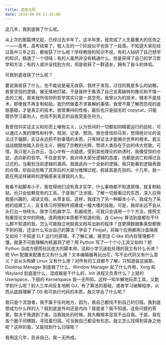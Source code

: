```yaml
---
title: 虚度光阴
date: 2019-08-09 11:42:00
---
```


这几年，我到底做了什么呢。

从上次的那篇博文起，已经过去半年了。这半年里，我完成了人生最重大的任务之一——高考。高考结束了，我人生的一个阶段似乎也告了一段落。不知道大家在经过高中三年之后，都收获了什么呢？学校教授的知识不说，有的人钻研了自己想学的知识，精通了一个领域；有的人虽然并没有精通什么，但是获得了自己的学习哲学和方法；有的人或许没找到方向，但是收获了一群道友，拥有了奋斗的体验。

可我到底收获了什么呢？

要说我收获了什么，也不能说是毫无收获。我终于发现，过往的我是多么的幼稚。我曾坚信的逻辑，被无情地打破，于是我终于看清了自己支离破碎的推论和不堪一击的三观，原来我所信仰的哲学其实只是一具空壳。我曾以为的技术，根本不是技术，即使我不再复制粘贴，我仍然做着不求甚解的事情，我曾不屑了解而忽视的底层基础，才是真正的技术。我曾秉持的性格，最后也只是拙劣的 copycat，只能模仿学习着别人，也找不到真正的自我究竟在何方。

我曾信仰实证主义和形而上唯物主义，认为世间的一切都如同精密运行的齿轮，可以通过人类的理性和科学，观测、记录、预测。我也曾信仰马哲，觉得绝对论的说法过于偏颇，实证永远抓不到事情的本质，只有辩证法才能揭示世界的根本。我又战战兢兢地踏入存在主义，拥抱了宗教的光辉，赞颂人类存在于此的伟大悲歌。可惜，我只是人云亦云，当心中有一点疑惑，受到其他理论的劝诱时，我像受惊的仓鼠，逃向新的哲学。不仅是哲学，我对待大部分逻辑的态度，也都是逃亡和得过且过式的。当看到当前逻辑的漏洞，我就逃向一个全新的逻辑。我只能看到逻辑表面的合理，却自动忽略了其背后的大部分推理过程，假装其是先验的。十几年，我一直在用这样破碎的逻辑感来支撑我的人生。

我看不起脚本小子，我觉得他们没有真才实学，什么事物都不知道原理，就复制粘贴，也只会依赖现有的工具。于是我广泛涉猎，了解一切我看过的东西，深入应用我感兴趣的，阅读文档，从零复现。这样，我成为了另一种脚本小子。我成为了系统的组建工人，反复练习将预制件搭建成一幢大楼的技能。可是，我却永远不会从头打出一块砖头。我学习机器学习、机器视觉，可我只会调用一个个方法，按照文档重现论文中的网络。连网络的本质都不知道的我，连 Canny 算法到底都在干什么都不知道的我，怎么可能独立地脱离文档写出新的程序？连更换数据集类型都做不到的我，还谈什么写出自己的算法？学会了 Firejail，将每个应用都用沙盒隔离又如何？不知道 ELF 运行的原理，不了解汇编，甚至连 C-like 的内存管理都不懂，就更不可能理解内核漏洞了吧？用 Python 写了一个个小工具又如何？把 Python 当成方便而社区庞大的脚本用，这和小学沉迷批处理的我又有什么长进？把 Vim 配置来配置去又有什么用？文本编辑器再玩出花，写不出代码又有什么意义？会从头构建 Linux 又有什么用？对所有的工具都不了解，只知道装这装那。Desktop Manager 到底做了什么，Window Manager 起了什么作用，Xorg 和 Wayland 到底是什么，混成器是干什么的，Init 进程又负责什么？上层的 Userspace，下层的 Kernelspace 我一无所知。这样一知半解地玩弄工具，又能学到什么呢？别人三年间反复地刷 OJ，有了算法的基础，或者学习破解程序，从而从底层理解了 OS 和可执行代码的本质。我又学会了什么呢？

我只是个流浪者。我不属于任何地方，因为，我自己都找不到自己的归宿。我到底想成为什么样的人？我到底是外向还是内向？我是谁？我不知道。这些问题的答案，取决于我遇到了谁。当我独处的时候，我大概根本显现不出自我。于是，我在各个圈子间横跳，寻找着归宿。可当我自己都没有形态，我又怎么找得到容身之地呢？这样的我，又能找到什么归宿呢？

我用这几年，告诉自己，我一无所成。
